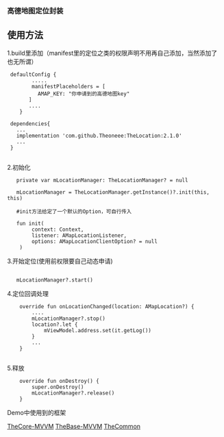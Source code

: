 ### 高德地图定位封装

## 使用方法

1.build里添加（manifest里的定位之类的权限声明不用再自己添加，当然添加了也无所谓）

```
 defaultConfig {
        .....
        manifestPlaceholders = [
          AMAP_KEY: "你申请到的高德地图key"
       ]
       ....
    }
    
 dependencies{
   ...
   implementation 'com.github.Theoneee:TheLocation:2.1.0' 
   ...
 }   
   
```

2.初始化
```
   private var mLocationManager: TheLocationManager? = null

   mLocationManager = TheLocationManager.getInstance()?.init(this, this)
   
   #init方法给定了一个默认的Option，可自行传入
   
   fun init(
        context: Context,
        listener: AMapLocationListener,
        options: AMapLocationClientOption? = null
    )

```     

3.开始定位(使用前权限要自己动态申请)

```

   mLocationManager?.start()

```

4.定位回调处理

```
    override fun onLocationChanged(location: AMapLocation?) {
        ....
        mLocationManager?.stop()
        location?.let {
            mViewModel.address.set(it.getLog())
        }
        ...
    }
    
```
5.释放

```
    override fun onDestroy() {
        super.onDestroy()
        mLocationManager?.release()
    }

```

Demo中使用到的框架

[TheCore-MVVM](https://github.com/Theoneee/TheCore-MVVM)
[TheBase-MVVM](https://github.com/Theoneee/TheBase-MVVM)
[TheCommon](https://github.com/Theoneee/TheCommon)
